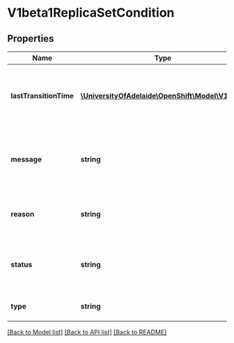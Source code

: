 # V1beta1ReplicaSetCondition

## Properties
Name | Type | Description | Notes
------------ | ------------- | ------------- | -------------
**lastTransitionTime** | [**\UniversityOfAdelaide\OpenShift\Model\V1Time**](V1Time.md) | The last time the condition transitioned from one status to another. | [optional] 
**message** | **string** | A human readable message indicating details about the transition. | [optional] 
**reason** | **string** | The reason for the condition&#39;s last transition. | [optional] 
**status** | **string** | Status of the condition, one of True, False, Unknown. | 
**type** | **string** | Type of replica set condition. | 

[[Back to Model list]](../README.md#documentation-for-models) [[Back to API list]](../README.md#documentation-for-api-endpoints) [[Back to README]](../README.md)


